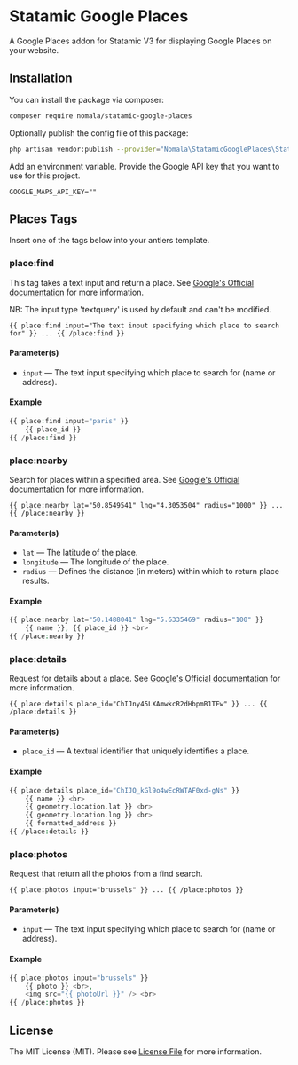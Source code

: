 # Statamic Google Places
A Google Places addon for Statamic V3 for displaying Google Places on your website.

## Installation

You can install the package via composer:

```bash
composer require nomala/statamic-google-places
```

Optionally publish the config file of this package:

```bash
php artisan vendor:publish --provider="Nomala\StatamicGooglePlaces\StatamicGooglePlacesServiceProvider"
```

Add an environment variable. Provide the Google API key that you want to use for this project.

```
GOOGLE_MAPS_API_KEY=""
```

## Places Tags

Insert one of the tags below into your antlers template.

### place:find

This tag takes a text input and return a place. See [Google's Official documentation](https://developers.google.com/maps/documentation/places/web-service/search-find-place) for more information. 

NB: The input type 'textquery' is used by default and can't be modified.

```
{{ place:find input="The text input specifying which place to search for" }} ... {{ /place:find }}
```

#### Parameter(s)

* `input` — The text input specifying which place to search for (name or address).

#### Example

```php
{{ place:find input="paris" }}
    {{ place_id }}
{{ /place:find }}
```

### place:nearby

Search for places within a specified area. See [Google's Official documentation](https://developers.google.com/maps/documentation/places/web-service/search-nearby) for more information. 

```
{{ place:nearby lat="50.8549541" lng="4.3053504" radius="1000" }} ... {{ /place:nearby }}
```

#### Parameter(s)

* `lat` — The latitude of the place.
* `longitude` — The longitude of the place.
* `radius` — Defines the distance (in meters) within which to return place results.

#### Example

```php
{{ place:nearby lat="50.1488041" lng="5.6335469" radius="100" }}
    {{ name }}, {{ place_id }} <br>
{{ /place:nearby }}
```

### place:details

Request for details about a place. See [Google's Official documentation](https://developers.google.com/maps/documentation/places/web-service/details) for more information. 

```
{{ place:details place_id="ChIJny45LXAmwkcR2dHbpmB1TFw" }} ... {{ /place:details }}
```

#### Parameter(s)

* `place_id` — A textual identifier that uniquely identifies a place.

#### Example

```php
{{ place:details place_id="ChIJQ_kGl9o4wEcRWTAF0xd-gNs" }}
    {{ name }} <br>
    {{ geometry.location.lat }} <br>
    {{ geometry.location.lng }} <br>
    {{ formatted_address }}
{{ /place:details }}
```

### place:photos

Request that return all the photos from a find search.

```
{{ place:photos input="brussels" }} ... {{ /place:photos }}
```

#### Parameter(s)

* `input` — The text input specifying which place to search for (name or address).

#### Example

```php
{{ place:photos input="brussels" }}
    {{ photo }} <br>,
    <img src="{{ photoUrl }}" /> <br>
{{ /place:photos }}
```

## License

The MIT License (MIT). Please see [License File](LICENSE.md) for more information.
